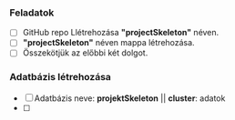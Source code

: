 ### Feladatok
- [ ] GitHub repo Llétrehozása <b>"projectSkeleton"</b> néven.
- [ ] <b>"projectSkeleton"</b> néven mappa létrehozása.
- [ ] Összekötjük az előbbi két dolgot.
  
### Adatbázis létrehozása
- [ ]  Adatbázis neve: <b>projektSkeleton</b> || <b>cluster</b>: adatok
- [ ]  